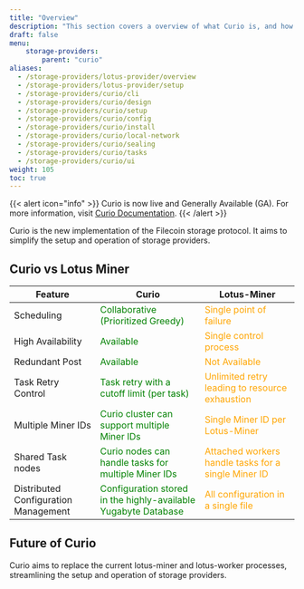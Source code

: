 ```yaml
---
title: "Overview"
description: "This section covers a overview of what Curio is, and how it relates to the Lotus-Miner"
draft: false
menu:
    storage-providers:
        parent: "curio"
aliases:
  - /storage-providers/lotus-provider/overview
  - /storage-providers/lotus-provider/setup
  - /storage-providers/curio/cli
  - /storage-providers/curio/design
  - /storage-providers/curio/setup
  - /storage-providers/curio/config
  - /storage-providers/curio/install
  - /storage-providers/curio/local-network
  - /storage-providers/curio/sealing
  - /storage-providers/curio/tasks
  - /storage-providers/curio/ui
weight: 105
toc: true
---
```


{{< alert icon=\"info\" >}}
Curio is now live and Generally Available (GA). For more information, visit [Curio Documentation](https://docs.curiostorage.org/).
{{< /alert >}}

Curio is the new implementation of the Filecoin storage protocol. It aims to simplify the setup and operation of storage providers.

## Curio vs Lotus Miner

| Feature                              | Curio                                                                                           | Lotus-Miner                                                                           |
|--------------------------------------|-------------------------------------------------------------------------------------------------|---------------------------------------------------------------------------------------|
| Scheduling                           | <span style='color:green'>Collaborative (Prioritized Greedy)</span>                           | <span style='color:orange'>Single point of failure</span>                             |
| High Availability                    | <span style='color:green'>Available</span>                                                    | <span style='color:orange'>Single control process</span>                              |
| Redundant Post                       | <span style='color:green'>Available</span>                                                    | <span style='color:orange'>Not Available</span>                                       |
| Task Retry Control                   | <span style='color:green'>Task retry with a cutoff limit (per task)</span>                    | <span style='color:orange'>Unlimited retry leading to resource exhaustion</span>      |
| Multiple Miner IDs                   | <span style='color:green'>Curio cluster can support multiple Miner IDs</span>                 | <span style='color:orange'>Single Miner ID per Lotus-Miner</span>                     |
| Shared Task nodes                    | <span style='color:green'>Curio nodes can handle tasks for multiple Miner IDs</span>          | <span style='color:orange'>Attached workers handle tasks for a single Miner ID</span> |
| Distributed Configuration Management | <span style='color:green'>Configuration stored in the highly-available Yugabyte Database</span> | <span style='color:orange'>All configuration in a single file</span>                  |

## Future of Curio

Curio aims to replace the current lotus-miner and lotus-worker processes, streamlining the setup and operation of storage providers.
